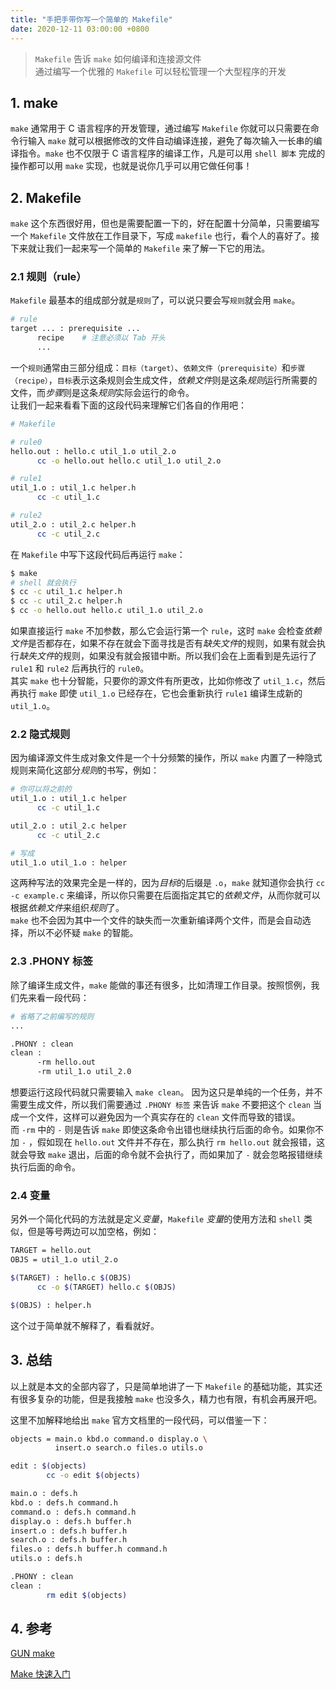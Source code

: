 ```yaml
---
title: "手把手带你写一个简单的 Makefile"
date: 2020-12-11 03:00:00 +0800
---
```


> `Makefile` 告诉 `make` 如何编译和连接源文件  
> 通过编写一个优雅的 `Makefile` 可以轻松管理一个大型程序的开发  

## 1. make

`make` 通常用于 C 语言程序的开发管理，通过编写 `Makefile` 你就可以只需要在命令行输入 `make` 就可以根据修改的文件自动编译连接，避免了每次输入一长串的编译指令。`make` 也不仅限于 C 语言程序的编译工作，凡是可以用 `shell 脚本` 完成的操作都可以用 `make` 实现，也就是说你几乎可以用它做任何事！  

## 2. Makefile

`make` 这个东西很好用，但也是需要配置一下的，好在配置十分简单，只需要编写一个 `Makefile` 文件放在工作目录下，写成 `makefile` 也行，看个人的喜好了。接下来就让我们一起来写一个简单的 `Makefile` 来了解一下它的用法。  

### 2.1 规则（rule）

`Makefile` 最基本的组成部分就是`规则`了，可以说只要会写`规则`就会用 `make`。  
```bash
# rule
target ... : prerequisite ...
      recipe    # 注意必须以 Tab 开头
      ...
```

一个`规则`通常由三部分组成：`目标（target）`、`依赖文件（prerequisite）`和`步骤（recipe）`，`目标`表示这条规则会生成文件，*依赖文件*则是这条*规则*运行所需要的文件，而*步骤*则是这条*规则*实际会运行的命令。  
让我们一起来看看下面的这段代码来理解它们各自的作用吧：  
```bash
# Makefile

# rule0
hello.out : hello.c util_1.o util_2.o
      cc -o hello.out hello.c util_1.o util_2.o

# rule1
util_1.o : util_1.c helper.h
      cc -c util_1.c

# rule2
util_2.o : util_2.c helper.h
      cc -c util_2.c
```

在 `Makefile` 中写下这段代码后再运行 `make`：  
```bash
$ make
# shell 就会执行
$ cc -c util_1.c helper.h
$ cc -c util_2.c helper.h
$ cc -o hello.out hello.c util_1.o util_2.o
```

如果直接运行 `make` 不加参数，那么它会运行第一个 `rule`，这时 `make` 会检查*依赖文件*是否都存在，如果不存在就会下面寻找是否有*缺失文件*的规则，如果有就会执行*缺失文件*的规则，如果没有就会报错中断。所以我们会在上面看到是先运行了 `rule1` 和 `rule2` 后再执行的 `rule0`。  
其实 `make` 也十分智能，只要你的源文件有所更改，比如你修改了 `util_1.c`，然后再执行 `make` 即使 `util_1.o` 已经存在，它也会重新执行 `rule1` 编译生成新的 `util_1.o`。  

### 2.2 隐式规则

因为编译源文件生成对象文件是一个十分频繁的操作，所以 `make` 内置了一种隐式规则来简化这部分*规则*的书写，例如：
```bash
# 你可以将之前的
util_1.o : util_1.c helper
      cc -c util_1.c

util_2.o : util_2.c helper
      cc -c util_2.c

# 写成
util_1.o util_1.o : helper
```

这两种写法的效果完全是一样的，因为*目标*的后缀是 `.o`，`make` 就知道你会执行 `cc -c example.c` 来编译，所以你只需要在后面指定其它的*依赖文件*，从而你就可以根据*依赖文件*来组织*规则*了。  
`make` 也不会因为其中一个文件的缺失而一次重新编译两个文件，而是会自动选择，所以不必怀疑 `make` 的智能。

### 2.3 .PHONY 标签

除了编译生成文件，`make` 能做的事还有很多，比如清理工作目录。按照惯例，我们先来看一段代码：  
```bash
# 省略了之前编写的规则
...

.PHONY : clean
clean :
      -rm hello.out
      -rm util_1.o util_2.0
```

想要运行这段代码就只需要输入 `make clean`。
因为这只是单纯的一个任务，并不需要生成文件，所以我们需要通过 `.PHONY 标签` 来告诉 `make` 不要把这个 `clean` 当成一个文件，这样可以避免因为一个真实存在的 `clean` 文件而导致的错误。  
而 `-rm` 中的 `-` 则是告诉 `make` 即使这条命令出错也继续执行后面的命令。如果你不加 `-` ，假如现在 `hello.out` 文件并不存在，那么执行 `rm hello.out` 就会报错，这就会导致 `make` 退出，后面的命令就不会执行了，而如果加了 `-` 就会忽略报错继续执行后面的命令。  

### 2.4 变量

另外一个简化代码的方法就是定义*变量*，`Makefile` *变量*的使用方法和 `shell` 类似，但是等号两边可以加空格，例如：  
```bash
TARGET = hello.out
OBJS = util_1.o util_2.o

$(TARGET) : hello.c $(OBJS)
      cc -o $(TARGET) hello.c $(OBJS)

$(OBJS) : helper.h
```

这个过于简单就不解释了，看看就好。

## 3. 总结

以上就是本文的全部内容了，只是简单地讲了一下 `Makefile` 的基础功能，其实还有很多复杂的功能，但是我接触 `make` 也没多久，精力也有限，有机会再展开吧。  

这里不加解释地给出 `make` 官方文档里的一段代码，可以借鉴一下：
```bash
objects = main.o kbd.o command.o display.o \
          insert.o search.o files.o utils.o

edit : $(objects)
        cc -o edit $(objects)

main.o : defs.h
kbd.o : defs.h command.h
command.o : defs.h command.h
display.o : defs.h buffer.h
insert.o : defs.h buffer.h
search.o : defs.h buffer.h
files.o : defs.h buffer.h command.h
utils.o : defs.h

.PHONY : clean
clean :
        rm edit $(objects)
```

## 4. 参考

[GUN make](http://www.gnu.org/software/make/manual/make.html#Overview)  

[Make 快速入门](https://juejin.cn/post/6844903957618393101#heading-0)